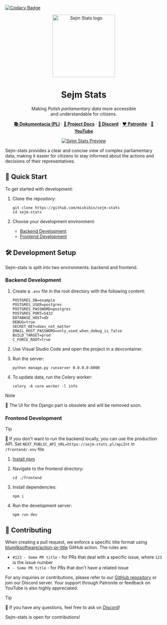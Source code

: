 [![Codacy Badge](https://app.codacy.com/project/badge/Grade/cba40f6626de4790a9d2a6ca5a16d02f)](https://app.codacy.com/gh/miskibin/sejm-stats/dashboard?utm_source=gh&utm_medium=referral&utm_content=&utm_campaign=Badge_grade)

<p align="center">
  <a href="https://sejm-stats.pl/"><img src="frontend/public/logo.png" alt="Sejm Stats logo" width="200"/></a>
</p>

<h1 align="center">Sejm Stats</h1>

<p align="center">
  Making <em>Polish parliamentary data</em> more accessible <br/>
  and understandable for citizens.
</p>

<p align="center">
  <a href="https://docs.sejm-stats.pl/"><strong>📚 Dokumentacja (PL)</strong></a> ·
  <a href="https://github.com/michalskibinski109/sejm-stats-docs"><strong>📖 Project Docs</strong></a> ·
  <a href="https://discord.com/invite/zH2J3z5Wbf"><strong>💬 Discord</strong></a> ·
  <a href="https://patronite.pl/sejm-stats"><strong>❤️ Patronite</strong></a> ·
  <a href="https://www.youtube.com/@sejm-stats"><strong>🎥 YouTube</strong></a>
</p>

<p align="center">
  <a href="https://sejm-stats.pl"><img src="https://github.com/user-attachments/assets/f8b3a543-1b05-4541-b65d-4f004b868ccc" alt="Sejm Stats Preview" ></a>
</p>

Sejm-stats provides a clear and concise view of complex parliamentary data, making it easier for citizens to stay informed about the actions and decisions of their representatives.

## 🚀 Quick Start

To get started with development:

1. Clone the repository:
   ```
   git clone https://github.com/miskibin/sejm-stats
   cd sejm-stats
   ```

2. Choose your development environment:
   - [Backend Development](#backend-development)
   - [Frontend Development](#frontend-development)

## 🛠️ Development Setup

Sejm-stats is split into two environments: backend and frontend.

### Backend Development

1. Create a `.env` file in the root directory with the following content:
   ```
   POSTGRES_DB=example
   POSTGRES_USER=postgres
   POSTGRES_PASSWORD=postgres
   POSTGRES_PORT=5432
   DATABASE_HOST=db
   DEBUG=true
   SECRET_KEY=does_not_matter
   EMAIL_HOST_PASSWORD=only_used_when_debug_is_false
   BUILD_TARGET=prod
   C_FORCE_ROOT=true
   ```

2. Use Visual Studio Code and open the project in a devcontainer.

3. Run the server:
   ```
   python manage.py runserver 0.0.0.0:8000
   ```

4. To update data, run the Celery worker:
   ```
   celery -A core worker -l info
   ```

> [!Note]  
> 🤖 The UI for the Django part is obsolete and will be removed soon.

### Frontend Development

> [!Tip]  
> 🤖 If you don't want to run the backend locally, you can use the production API. Set `NEXT_PUBLIC_API_URL=https://sejm-stats.pl/apiInt` in `/frontend/.env` file.

1. [Install npm](https://docs.npmjs.com/downloading-and-installing-node-js-and-npm)

2. Navigate to the frontend directory:
   ```
   cd ./frontend
   ```

3. Install dependencies:
   ```
   npm i
   ```

4. Run the development server:
   ```
   npm run dev
   ```

## 🤝 Contributing

When creating a pull request, we enforce a specific title format using [blumilksoftware/action-pr-title](https://github.com/blumilksoftware/action-pr-title) GitHub action. The rules are:

- `#123 - Some PR title` - for PRs that deal with a specific issue, where `123` is the issue number
- `- Some PR title` - for PRs that don't have a related issue

For any inquiries or contributions, please refer to our [GitHub repository](https://github.com/michalskibinski109/sejm-stats) or join our Discord server. Your support through Patronite or feedback on YouTube is also highly appreciated.

> [!Tip]  
> 🤖 If you have any questions, feel free to ask on [Discord](https://discord.com/invite/zH2J3z5Wbf)!

Sejm-stats is open for contributions!
